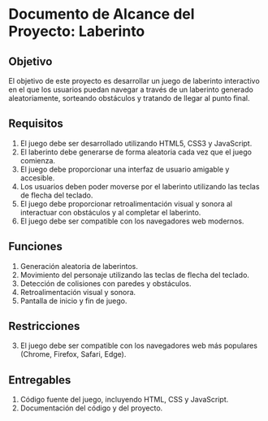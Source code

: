 # Documento de Alcance del Proyecto: Laberinto

## Objetivo

El objetivo de este proyecto es desarrollar un juego de laberinto interactivo en el que los usuarios puedan navegar a través de un laberinto generado aleatoriamente, sorteando obstáculos y tratando de llegar al punto final.

## Requisitos

1. El juego debe ser desarrollado utilizando HTML5, CSS3 y JavaScript.
2. El laberinto debe generarse de forma aleatoria cada vez que el juego comienza.
3. El juego debe proporcionar una interfaz de usuario amigable y accesible.
4. Los usuarios deben poder moverse por el laberinto utilizando las teclas de flecha del teclado.
5. El juego debe proporcionar retroalimentación visual y sonora al interactuar con obstáculos y al completar el laberinto.
6. El juego debe ser compatible con los navegadores web modernos.

## Funciones

1. Generación aleatoria de laberintos.
2. Movimiento del personaje utilizando las teclas de flecha del teclado.
3. Detección de colisiones con paredes y obstáculos.
4. Retroalimentación visual y sonora.
5. Pantalla de inicio y fin de juego.

## Restricciones

3. El juego debe ser compatible con los navegadores web más populares (Chrome, Firefox, Safari, Edge).

## Entregables

1. Código fuente del juego, incluyendo HTML, CSS y JavaScript.
2. Documentación del código y del proyecto.


